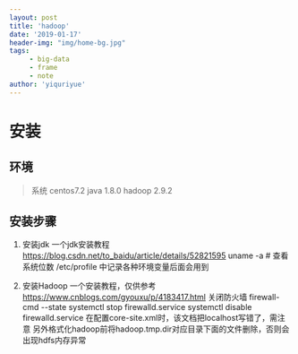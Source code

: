 ```yaml
---
layout: post
title: 'hadoop'
date: '2019-01-17'
header-img: "img/home-bg.jpg"
tags:
     - big-data
     - frame
     - note
author: 'yiquriyue'
---
```


# 安装
## 环境
> 系统 centos7.2
> java 1.8.0
> hadoop 2.9.2

## 安装步骤

1. 安装jdk
一个jdk安装教程
https://blog.csdn.net/to_baidu/article/details/52821595
uname -a # 查看系统位数
/etc/profile 中记录各种环境变量后面会用到

2. 安装Hadoop
一个安装教程，仅供参考
https://www.cnblogs.com/gyouxu/p/4183417.html
关闭防火墙
firewall-cmd --state
systemctl stop firewalld.service
systemctl disable firewalld.service 
在配置core-site.xml时，该文档把localhost写错了，需注意
另外格式化hadoop前将hadoop.tmp.dir对应目录下面的文件删除，否则会出现hdfs内存异常